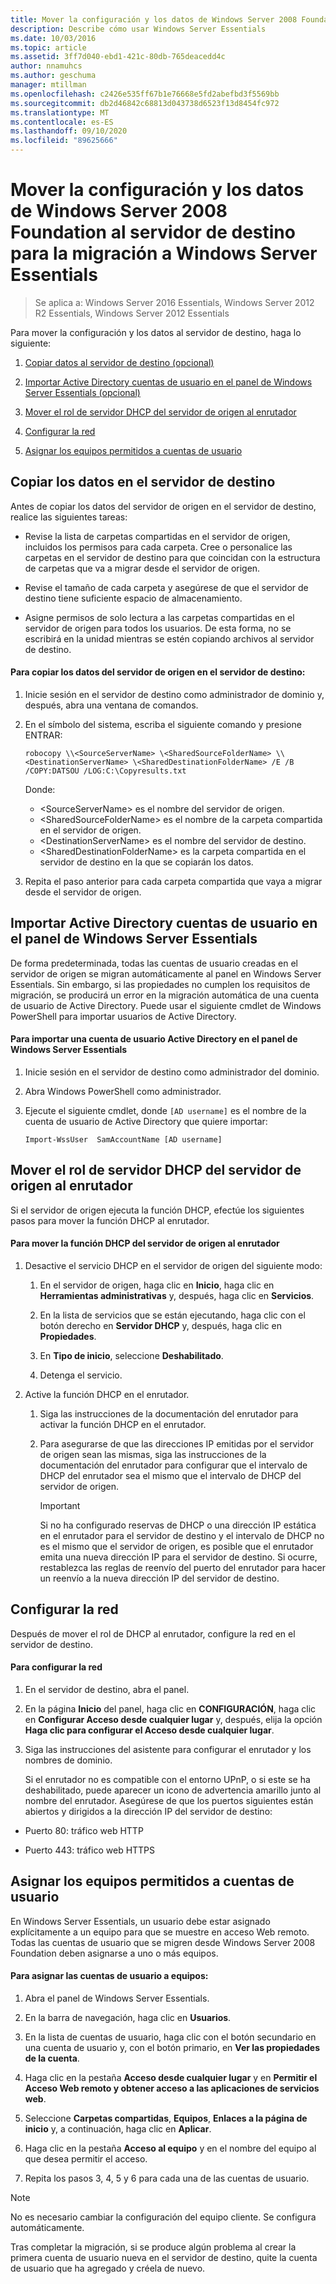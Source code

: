 ```yaml
---
title: Mover la configuración y los datos de Windows Server 2008 Foundation al servidor de destino para la migración a Windows Server Essentials
description: Describe cómo usar Windows Server Essentials
ms.date: 10/03/2016
ms.topic: article
ms.assetid: 3ff7d040-ebd1-421c-80db-765deacedd4c
author: nnamuhcs
ms.author: geschuma
manager: mtillman
ms.openlocfilehash: c2426e535ff67b1e76668e5fd2abefbd3f5569bb
ms.sourcegitcommit: db2d46842c68813d043738d6523f13d8454fc972
ms.translationtype: MT
ms.contentlocale: es-ES
ms.lasthandoff: 09/10/2020
ms.locfileid: "89625666"
---
```

# <a name="move-windows-server-2008-foundation-settings-and-data-to-the-destination-server-for-windows-server-essentials-migration"></a>Mover la configuración y los datos de Windows Server 2008 Foundation al servidor de destino para la migración a Windows Server Essentials

>Se aplica a: Windows Server 2016 Essentials, Windows Server 2012 R2 Essentials, Windows Server 2012 Essentials

Para mover la configuración y los datos al servidor de destino, haga lo siguiente:

1. [Copiar datos al servidor de destino (opcional)](#copy-data-to-the-destination-server)

2. [Importar Active Directory cuentas de usuario en el panel de Windows Server Essentials (opcional)](#import-active-directory-user-accounts-to-the-windows-server-essentials-dashboard)

3. [Mover el rol de servidor DHCP del servidor de origen al enrutador](#move-the-dhcp-server-role-from-the-source-server-to-the-router)

4. [Configurar la red](#configure-the-network)

5. [Asignar los equipos permitidos a cuentas de usuario](#map-permitted-computers-to-user-accounts)

## <a name="copy-data-to-the-destination-server"></a>Copiar los datos en el servidor de destino
 Antes de copiar los datos del servidor de origen en el servidor de destino, realice las siguientes tareas:

- Revise la lista de carpetas compartidas en el servidor de origen, incluidos los permisos para cada carpeta. Cree o personalice las carpetas en el servidor de destino para que coincidan con la estructura de carpetas que va a migrar desde el servidor de origen.

- Revise el tamaño de cada carpeta y asegúrese de que el servidor de destino tiene suficiente espacio de almacenamiento.

- Asigne permisos de solo lectura a las carpetas compartidas en el servidor de origen para todos los usuarios. De esta forma, no se escribirá en la unidad mientras se estén copiando archivos al servidor de destino.

#### <a name="to-copy-data-from-the-source-server-to-the-destination-server"></a>Para copiar los datos del servidor de origen en el servidor de destino:

1.  Inicie sesión en el servidor de destino como administrador de dominio y, después, abra una ventana de comandos.

2.  En el símbolo del sistema, escriba el siguiente comando y presione ENTRAR:

    `robocopy \\<SourceServerName> \<SharedSourceFolderName> \\<DestinationServerName> \<SharedDestinationFolderName> /E /B /COPY:DATSOU /LOG:C:\Copyresults.txt`

     Donde:
     - \<SourceServerName\> es el nombre del servidor de origen.
     - \<SharedSourceFolderName\> es el nombre de la carpeta compartida en el servidor de origen.
     - \<DestinationServerName\> es el nombre del servidor de destino.
     - \<SharedDestinationFolderName\> es la carpeta compartida en el servidor de destino en la que se copiarán los datos.

3.  Repita el paso anterior para cada carpeta compartida que vaya a migrar desde el servidor de origen.

## <a name="import-active-directory-user-accounts-to-the-windows-server-essentials-dashboard"></a>Importar Active Directory cuentas de usuario en el panel de Windows Server Essentials
 De forma predeterminada, todas las cuentas de usuario creadas en el servidor de origen se migran automáticamente al panel en Windows Server Essentials. Sin embargo, si las propiedades no cumplen los requisitos de migración, se producirá un error en la migración automática de una cuenta de usuario de Active Directory. Puede usar el siguiente cmdlet de Windows PowerShell para importar usuarios de Active Directory.

#### <a name="to-import-an-active-directory-user-account-to-the-windows-server-essentials-dashboard"></a>Para importar una cuenta de usuario Active Directory en el panel de Windows Server Essentials

1.  Inicie sesión en el servidor de destino como administrador del dominio.

2.  Abra Windows PowerShell como administrador.

3.  Ejecute el siguiente cmdlet, donde `[AD username]` es el nombre de la cuenta de usuario de Active Directory que quiere importar:

     `Import-WssUser  SamAccountName [AD username]`

## <a name="move-the-dhcp-server-role-from-the-source-server-to-the-router"></a>Mover el rol de servidor DHCP del servidor de origen al enrutador
 Si el servidor de origen ejecuta la función DHCP, efectúe los siguientes pasos para mover la función DHCP al enrutador.

#### <a name="to-move-the-dhcp-role-from-the-source-server-to-the-router"></a>Para mover la función DHCP del servidor de origen al enrutador

1.  Desactive el servicio DHCP en el servidor de origen del siguiente modo:

    1.  En el servidor de origen, haga clic en **Inicio**, haga clic en **Herramientas administrativas** y, después, haga clic en **Servicios**.

    2.  En la lista de servicios que se están ejecutando, haga clic con el botón derecho en **Servidor DHCP** y, después, haga clic en **Propiedades**.

    3.  En **Tipo de inicio**, seleccione **Deshabilitado**.

    4.  Detenga el servicio.

2.  Active la función DHCP en el enrutador.

    1.  Siga las instrucciones de la documentación del enrutador para activar la función DHCP en el enrutador.

    2.  Para asegurarse de que las direcciones IP emitidas por el servidor de origen sean las mismas, siga las instrucciones de la documentación del enrutador para configurar que el intervalo de DHCP del enrutador sea el mismo que el intervalo de DHCP del servidor de origen.

        > [!IMPORTANT]
        >  Si no ha configurado reservas de DHCP o una dirección IP estática en el enrutador para el servidor de destino y el intervalo de DHCP no es el mismo que el servidor de origen, es posible que el enrutador emita una nueva dirección IP para el servidor de destino. Si ocurre, restablezca las reglas de reenvío del puerto del enrutador para hacer un reenvío a la nueva dirección IP del servidor de destino.

## <a name="configure-the-network"></a>Configurar la red
 Después de mover el rol de DHCP al enrutador, configure la red en el servidor de destino.

#### <a name="to-configure-the-network"></a>Para configurar la red

1. En el servidor de destino, abra el panel.

2. En la página **Inicio** del panel, haga clic en **CONFIGURACIÓN**, haga clic en **Configurar Acceso desde cualquier lugar** y, después, elija la opción **Haga clic para configurar el Acceso desde cualquier lugar**.

3. Siga las instrucciones del asistente para configurar el enrutador y los nombres de dominio.

   Si el enrutador no es compatible con el entorno UPnP, o si este se ha deshabilitado, puede aparecer un icono de advertencia amarillo junto al nombre del enrutador. Asegúrese de que los puertos siguientes están abiertos y dirigidos a la dirección IP del servidor de destino:

-   Puerto 80: tráfico web HTTP

-   Puerto 443: tráfico web HTTPS

## <a name="map-permitted-computers-to-user-accounts"></a>Asignar los equipos permitidos a cuentas de usuario
 En Windows Server Essentials, un usuario debe estar asignado explícitamente a un equipo para que se muestre en acceso Web remoto. Todas las cuentas de usuario que se migren desde Windows Server 2008 Foundation deben asignarse a uno o más equipos.

#### <a name="to-map-user-accounts-to-computers"></a>Para asignar las cuentas de usuario a equipos:

1.  Abra el panel de Windows Server Essentials.

2.  En la barra de navegación, haga clic en **Usuarios**.

3.  En la lista de cuentas de usuario, haga clic con el botón secundario en una cuenta de usuario y, con el botón primario, en **Ver las propiedades de la cuenta**.

4.  Haga clic en la pestaña **Acceso desde cualquier lugar** y en **Permitir el Acceso Web remoto y obtener acceso a las aplicaciones de servicios web**.

5.  Seleccione **Carpetas compartidas**, **Equipos**, **Enlaces a la página de inicio** y, a continuación, haga clic en **Aplicar**.

6.  Haga clic en la pestaña **Acceso al equipo** y en el nombre del equipo al que desea permitir el acceso.

7.  Repita los pasos 3, 4, 5 y 6 para cada una de las cuentas de usuario.

> [!NOTE]
> No es necesario cambiar la configuración del equipo cliente. Se configura automáticamente.
>
> Tras completar la migración, si se produce algún problema al crear la primera cuenta de usuario nueva en el servidor de destino, quite la cuenta de usuario que ha agregado y créela de nuevo.
